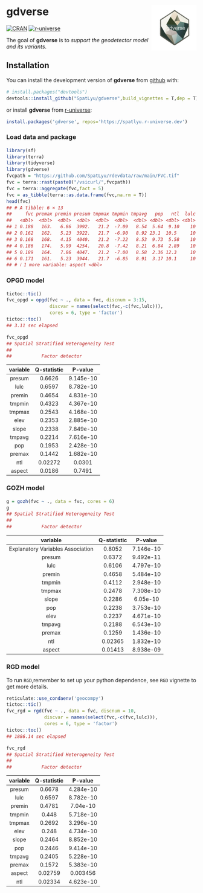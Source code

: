 
<!-- README.md is generated from README.Rmd. Please edit that file -->

# gdverse <img src="man/figures/logo.png" align="right" height="120"/>

<!-- badges: start -->

[![CRAN](https://www.r-pkg.org/badges/version/gdverse)](https://CRAN.R-project.org/package=gdverse)
[![r-universe](https://spatlyu.r-universe.dev/badges/gdverse)](https://spatlyu.r-universe.dev/gdverse)
<!-- badges: end -->

The goal of **gdverse** is to *support the geodetector model and its variants*.

## Installation

You can install the development version of **gdverse** from [github](https://github.com/SpatLyu/gdverse) with:

``` r
# install.packages("devtools")
devtools::install_github("SpatLyu/gdverse",build_vignettes = T,dep = T)
```

or install **gdverse** from [r-universe](https://spatlyu.r-universe.dev/gdverse):

```r
install.packages('gdverse', repos='https://spatlyu.r-universe.dev')
```

### Load data and package

``` r
library(sf)
library(terra)
library(tidyverse)
library(gdverse)
fvcpath = "https://github.com/SpatLyu/rdevdata/raw/main/FVC.tif"
fvc = terra::rast(paste0("/vsicurl/",fvcpath))
fvc = terra::aggregate(fvc,fact = 5)
fvc = as_tibble(terra::as.data.frame(fvc,na.rm = T))
head(fvc)
## # A tibble: 6 × 13
##     fvc premax premin presum tmpmax tmpmin tmpavg   pop   ntl  lulc  elev slope
##   <dbl>  <dbl>  <dbl>  <dbl>  <dbl>  <dbl>  <dbl> <dbl> <dbl> <dbl> <dbl> <dbl>
## 1 0.188   163.   6.86  3992.   21.2  -7.09   8.54  5.64  9.10    10 1645.  2.96
## 2 0.162   162.   5.23  3922.   21.7  -6.90   8.92 23.1  10.5     10 1539.  1.86
## 3 0.168   168.   4.15  4040.   21.2  -7.22   8.53  9.73  5.58    10 1611.  3.19
## 4 0.186   174.   5.99  4254.   20.8  -7.42   8.21  6.84  2.89    10 1677.  3.32
## 5 0.189   164.   7.86  4047.   21.2  -7.00   8.58  2.36 12.3     10 1643.  2.79
## 6 0.171   161.   5.23  3944.   21.7  -6.85   8.91  3.17 10.1     10 1553.  1.93
## # ℹ 1 more variable: aspect <dbl>
```

### OPGD model

``` r
tictoc::tic()
fvc_opgd = opgd(fvc ~ ., data = fvc, discnum = 3:15,
                discvar = names(select(fvc,-c(fvc,lulc))),
                cores = 6, type = 'factor')
tictoc::toc()
## 3.11 sec elapsed
```

``` r
fvc_opgd
## Spatial Stratified Heterogeneity Test 
##  
##           Factor detector
```

| variable | Q-statistic |  P-value  |
|:--------:|:-----------:|:---------:|
|  presum  |   0.6626    | 9.145e-10 |
|   lulc   |   0.6597    | 8.782e-10 |
|  premin  |   0.4654    | 4.831e-10 |
|  tmpmin  |   0.4323    | 4.367e-10 |
|  tmpmax  |   0.2543    | 4.168e-10 |
|   elev   |   0.2353    | 2.885e-10 |
|  slope   |   0.2338    | 7.849e-10 |
|  tmpavg  |   0.2214    | 7.616e-10 |
|   pop    |   0.1953    | 2.428e-10 |
|  premax  |   0.1442    | 1.682e-10 |
|   ntl    |   0.02272   |  0.0301   |
|  aspect  |   0.0186    |  0.7491   |

### GOZH model

``` r
g = gozh(fvc ~ ., data = fvc, cores = 6)
g
## Spatial Stratified Heterogeneity Test 
##  
##           Factor detector
```

|             variable              | Q-statistic |  P-value  |
|:---------------------------------:|:-----------:|:---------:|
| Explanatory Variables Association |   0.8052    | 7.146e-10 |
|              presum               |   0.6372    | 9.492e-11 |
|               lulc                |   0.6106    | 4.797e-10 |
|              premin               |   0.4658    | 5.484e-10 |
|              tmpmin               |   0.4112    | 2.948e-10 |
|              tmpmax               |   0.2478    | 7.308e-10 |
|               slope               |   0.2286    | 6.05e-10  |
|                pop                |   0.2238    | 3.753e-10 |
|               elev                |   0.2237    | 4.671e-10 |
|              tmpavg               |   0.2188    | 6.543e-10 |
|              premax               |   0.1259    | 1.436e-10 |
|                ntl                |   0.02365   | 1.832e-10 |
|              aspect               |   0.01413   | 8.938e-09 |

### RGD model

To run `RGD`,remember to set up your python dependence, see `RGD`
vignette to get more details.

``` r
reticulate::use_condaenv('geocompy')
tictoc::tic()
fvc_rgd = rgd(fvc ~ ., data = fvc, discnum = 10, 
              discvar = names(select(fvc,-c(fvc,lulc))),
              cores = 6, type = 'factor')
tictoc::toc()
## 1886.14 sec elapsed
```

``` r
fvc_rgd
## Spatial Stratified Heterogeneity Test 
##  
##           Factor detector
```

| variable | Q-statistic |  P-value  |
|:--------:|:-----------:|:---------:|
|  presum  |   0.6678    | 4.284e-10 |
|   lulc   |   0.6597    | 8.782e-10 |
|  premin  |   0.4781    | 7.04e-10  |
|  tmpmin  |    0.448    | 5.718e-10 |
|  tmpmax  |   0.2692    | 3.296e-10 |
|   elev   |    0.248    | 4.734e-10 |
|  slope   |   0.2464    | 8.852e-10 |
|   pop    |   0.2446    | 9.414e-10 |
|  tmpavg  |   0.2405    | 5.228e-10 |
|  premax  |   0.1572    | 5.383e-10 |
|  aspect  |   0.02759   | 0.003456  |
|   ntl    |   0.02334   | 4.623e-10 |
